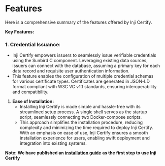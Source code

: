# Features

Here is a comprehensive summary of the features offered by Inji Certify.

**Key Features:**



### **1. Credential Issuance:**

* Inji Certify empowers issuers to seamlessly issue verifiable credentials using the Sunbird C component. Leveraging existing data sources, issuers can connect with the database, assuming a primary key for each data record and requisite user authentication information.&#x20;
* This feature enables the configuration of multiple credential schemas for various certificate types. Certificates are generated in JSON-LD format compliant with W3C VC v1.1 standards, ensuring interoperability and compatibility.

1. **Ease of Installation:**
   * Installing Inji Certify is made simple and hassle-free with its streamlined setup process. A single shell serves as the startup script, seamlessly connecting two Docker-compose scripts.
   * This approach simplifies the installation procedure, reducing complexity and minimizing the time required to deploy Inji Certify. With an emphasis on ease of use, Inji Certify ensures a smooth installation experience for users, enabling swift deployment and integration into existing systems.

**Note: We have published an** [**installation guide**](https://github.com/mosip/inji-certify/tree/develop?tab=readme-ov-file#inji-certify) **as the first step to use Inji Certify**
